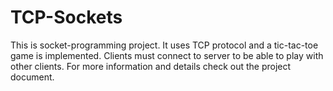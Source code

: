 # TCP-Sockets
This is socket-programming project. It uses TCP protocol and a tic-tac-toe game is implemented. Clients must connect to server to be able to play with other clients. For more information and details check out the project document.
